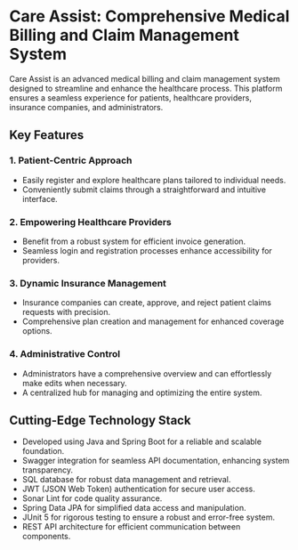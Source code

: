 # Care Assist: Comprehensive Medical Billing and Claim Management System

Care Assist is an advanced medical billing and claim management system designed to streamline and enhance the healthcare process. This platform ensures a seamless experience for patients, healthcare providers, insurance companies, and administrators.

## Key Features

### 1. Patient-Centric Approach
- Easily register and explore healthcare plans tailored to individual needs.
- Conveniently submit claims through a straightforward and intuitive interface.

### 2. Empowering Healthcare Providers
- Benefit from a robust system for efficient invoice generation.
- Seamless login and registration processes enhance accessibility for providers.

### 3. Dynamic Insurance Management
- Insurance companies can create, approve, and reject patient claims requests with precision.
- Comprehensive plan creation and management for enhanced coverage options.

### 4. Administrative Control
- Administrators have a comprehensive overview and can effortlessly make edits when necessary.
- A centralized hub for managing and optimizing the entire system.

## Cutting-Edge Technology Stack
- Developed using Java and Spring Boot for a reliable and scalable foundation.
- Swagger integration for seamless API documentation, enhancing system transparency.
- SQL database for robust data management and retrieval.
- JWT (JSON Web Token) authentication for secure user access.
- Sonar Lint for code quality assurance.
- Spring Data JPA for simplified data access and manipulation.
- JUnit 5 for rigorous testing to ensure a robust and error-free system.
- REST API architecture for efficient communication between components.
